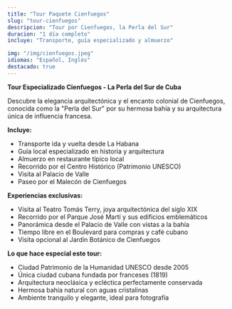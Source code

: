 ```yaml
---
title: "Tour Paquete Cienfuegos"
slug: "tour-cienfuegos"
descripcion: "Tour por Cienfuegos, la Perla del Sur"
duracion: "1 día completo"
incluye: "Transporte, guía especializado y almuerzo"

img: "/img/cienfuegos.jpeg"
idiomas: "Español, Inglés"
destacado: true
---
```


**Tour Especializado Cienfuegos - La Perla del Sur de Cuba**

Descubre la elegancia arquitectónica y el encanto colonial de Cienfuegos, conocida como la "Perla del Sur" por su hermosa bahía y su arquitectura única de influencia francesa.

**Incluye:**
- Transporte ida y vuelta desde La Habana
- Guía local especializado en historia y arquitectura
- Almuerzo en restaurante típico local
- Recorrido por el Centro Histórico (Patrimonio UNESCO)
- Visita al Palacio de Valle
- Paseo por el Malecón de Cienfuegos

**Experiencias exclusivas:**
- Visita al Teatro Tomás Terry, joya arquitectónica del siglo XIX
- Recorrido por el Parque José Martí y sus edificios emblemáticos
- Panorámica desde el Palacio de Valle con vistas a la bahía
- Tiempo libre en el Boulevard para compras y café cubano
- Visita opcional al Jardín Botánico de Cienfuegos

**Lo que hace especial este tour:**
- Ciudad Patrimonio de la Humanidad UNESCO desde 2005
- Única ciudad cubana fundada por franceses (1819)
- Arquitectura neoclásica y ecléctica perfectamente conservada
- Hermosa bahía natural con aguas cristalinas
- Ambiente tranquilo y elegante, ideal para fotografía


